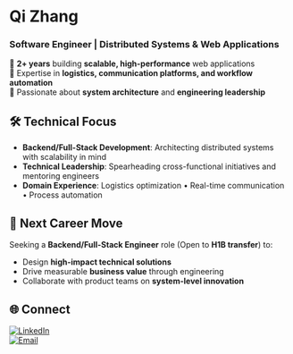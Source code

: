 # Qi Zhang
### Software Engineer | Distributed Systems & Web Applications  

🔹 **2+ years** building **scalable, high-performance** web applications  
🔹 Expertise in **logistics, communication platforms, and workflow automation**  
🔹 Passionate about **system architecture** and **engineering leadership**  

## 🛠 Technical Focus  
- **Backend/Full-Stack Development**: Architecting distributed systems with scalability in mind  
- **Technical Leadership**: Spearheading cross-functional initiatives and mentoring engineers  
- **Domain Experience**: Logistics optimization • Real-time communication • Process automation  

## 🎯 Next Career Move  
Seeking a **Backend/Full-Stack Engineer** role (Open to **H1B transfer**) to:  
- Design **high-impact technical solutions**  
- Drive measurable **business value** through engineering  
- Collaborate with product teams on **system-level innovation**  

## 🌐 Connect  
[![LinkedIn](https://img.shields.io/badge/LinkedIn-Connect-blue?style=flat&logo=linkedin)](linkedin.com/in/qzhang92)  
[![Email](https://img.shields.io/badge/Email-Contact-red?style=flat&logo=gmail)](mailto:zqxms@hotmail.com)  